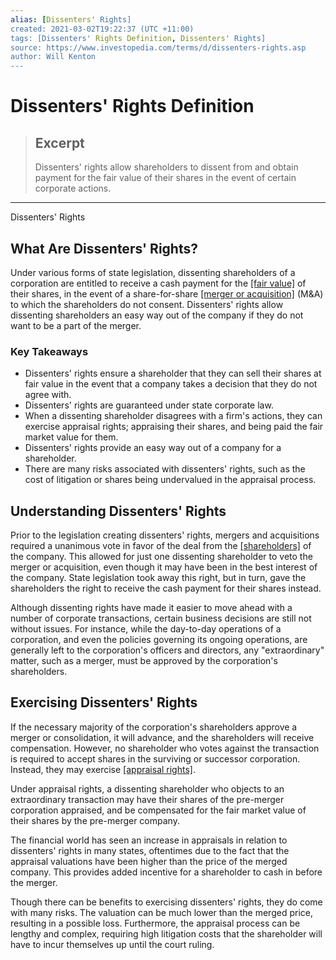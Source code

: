 ```yaml
---
alias: [Dissenters' Rights]
created: 2021-03-02T19:22:37 (UTC +11:00)
tags: [Dissenters' Rights Definition, Dissenters' Rights]
source: https://www.investopedia.com/terms/d/dissenters-rights.asp
author: Will Kenton
---
```


# Dissenters' Rights Definition

> ## Excerpt
> Dissenters' rights allow shareholders to dissent from and obtain payment for the fair value of their shares in the event of certain corporate actions.

---

Dissenters' Rights
## What Are Dissenters' Rights?

Under various forms of state legislation, dissenting shareholders of a corporation are entitled to receive a cash payment for the [[fair value]](https://www.investopedia.com/terms/f/fairvalue.asp) of their shares, in the event of a share-for-share [[merger or acquisition]](https://www.investopedia.com/terms/m/mergersandacquisitions.asp) (M&A) to which the shareholders do not consent. Dissenters' rights allow dissenting shareholders an easy way out of the company if they do not want to be a part of the merger.

### Key Takeaways

-   Dissenters' rights ensure a shareholder that they can sell their shares at fair value in the event that a company takes a decision that they do not agree with.
-   Dissenters' rights are guaranteed under state corporate law.
-   When a dissenting shareholder disagrees with a firm's actions, they can exercise appraisal rights; appraising their shares, and being paid the fair market value for them.
-   Dissenters' rights provide an easy way out of a company for a shareholder.
-   There are many risks associated with dissenters' rights, such as the cost of litigation or shares being undervalued in the appraisal process.

## Understanding Dissenters' Rights

Prior to the legislation creating dissenters' rights, mergers and acquisitions required a unanimous vote in favor of the deal from the [[shareholders]](https://www.investopedia.com/terms/s/shareholder.asp) of the company. This allowed for just one dissenting shareholder to veto the merger or acquisition, even though it may have been in the best interest of the company. State legislation took away this right, but in turn, gave the shareholders the right to receive the cash payment for their shares instead.

Although dissenting rights have made it easier to move ahead with a number of corporate transactions, certain business decisions are still not without issues. For instance, while the day-to-day operations of a corporation, and even the policies governing its ongoing operations, are generally left to the corporation's officers and directors, any "extraordinary" matter, such as a merger, must be approved by the corporation's shareholders.

## Exercising Dissenters' Rights

If the necessary majority of the corporation's shareholders approve a merger or consolidation, it will advance, and the shareholders will receive compensation. However, no shareholder who votes against the transaction is required to accept shares in the surviving or successor corporation. Instead, they may exercise [[appraisal rights]](https://www.investopedia.com/terms/a/appraisalright.asp).

Under appraisal rights, a dissenting shareholder who objects to an extraordinary transaction may have their shares of the pre-merger corporation appraised, and be compensated for the fair market value of their shares by the pre-merger company.

The financial world has seen an increase in appraisals in relation to dissenters' rights in many states, oftentimes due to the fact that the appraisal valuations have been higher than the price of the merged company. This provides added incentive for a shareholder to cash in before the merger.

Though there can be benefits to exercising dissenters' rights, they do come with many risks. The valuation can be much lower than the merged price, resulting in a possible loss. Furthermore, the appraisal process can be lengthy and complex, requiring high litigation costs that the shareholder will have to incur themselves up until the court ruling.
